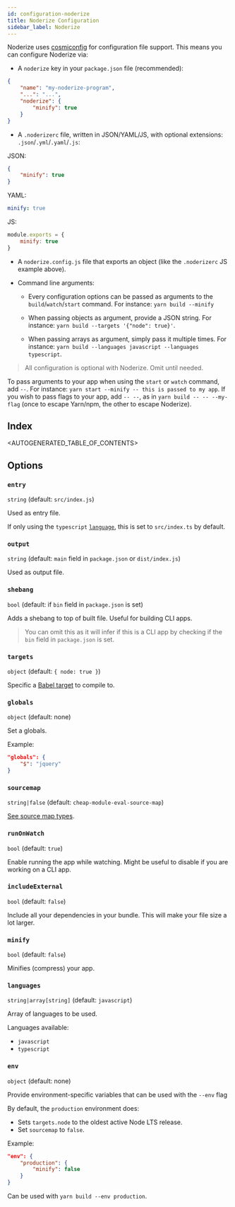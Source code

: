 ```yaml
---
id: configuration-noderize
title: Noderize Configuration
sidebar_label: Noderize
---
```


Noderize uses [cosmiconfig](https://github.com/davidtheclark/cosmiconfig) for configuration file support. This means you can configure Noderize via:

* A `noderize` key in your `package.json` file (recommended):

```json
{
    "name": "my-noderize-program",
    "...": "...",
    "noderize": {
        "minify": true
    }
}
```

* A `.noderizerc` file, written in JSON/YAML/JS, with optional extensions: `.json`/`.yml`/`.yaml`/`.js`:

JSON:
```json
{
    "minify": true
}
```

YAML:
```yml
minify: true
```

JS:
```js
module.exports = {
    minify: true
}
```

* A `noderize.config.js` file that exports an object (like the `.noderizerc` JS example above).

* Command line arguments:

    * Every configuration options can be passed as arguments to the `build`/`watch`/`start` command. For instance: `yarn build --minify`

    * When passing objects as argument, provide a JSON string. For instance: `yarn build --targets '{"node": true}'`.

    * When passing arrays as argument, simply pass it multiple times. For instance: `yarn build --languages javascript --languages typescript`.

> All configuration is optional with Noderize. Omit until needed.

To pass arguments to your app when using the `start` or `watch` command, add `--`. For instance: `yarn start --minify -- this is passed to my app`. If you wish to pass flags to your app, add `-- --`, as in `yarn build -- -- --my-flag`  (once to escape Yarn/npm, the other to escape Noderize).

## Index

<AUTOGENERATED_TABLE_OF_CONTENTS>

## Options


### `entry`
`string` (default: `src/index.js`)

Used as entry file.

If only using the `typescript` [`language`](#languages), this is set to `src/index.ts` by default.


### `output`
`string` (default: `main` field in `package.json` or `dist/index.js`)

Used as output file.


### `shebang`
`bool` (default: if `bin` field in `package.json` is set)

Adds a shebang to top of built file. Useful for building CLI apps.

> You can omit this as it will infer if this is a CLI app by checking if the `bin` field in `package.json` is set.


### `targets`
`object` (default: `{ node: true }`)

Specific a [Babel target](https://babeljs.io/docs/plugins/preset-env/#targets) to compile to.


### `globals`
`object` (default: none)

Set a globals.

Example:
```json
"globals": {
    "$": "jquery"
}
```


### `sourcemap`
`string|false` (default: `cheap-module-eval-source-map`)

[See source map types](https://webpack.js.org/configuration/devtool).


### `runOnWatch`
`bool` (default: `true`)

Enable running the app while watching. Might be useful to disable if you are working on a CLI app.


### `includeExternal`
`bool` (default: `false`)

Include all your dependencies in your bundle. This will make your file size a lot larger.


### `minify`
`bool` (default: `false`)

Minifies (compress) your app.


### `languages`
`string|array[string]` (default: `javascript`)

Array of languages to be used.

Languages available:

* `javascript`
* `typescript`


### `env`
`object` (default: none)

Provide environment-specific variables that can be used with the `--env` flag

By default, the `production` environment does:
* Sets `targets.node` to the oldest active Node LTS release.
* Set `sourcemap` to `false`.

Example:
```json
"env": {
    "production": {
        "minify": false
    }
}
```

Can be used with `yarn build --env production`.